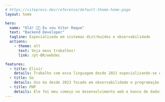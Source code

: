 ```yaml
---
# https://vitepress.dev/reference/default-theme-home-page
layout: home

hero:
  name: "Olá! 👋🏾 Eu sou Vitor Roque"
  text: "Backend Developer"
  tagline: Especializado em sistemas distrbuídos e observabilidade
  actions:
    - theme: alt
      text: Veja meus trabalhos!
      link: /pt-BR/webdec

features:
  - title: Elixir
    details: Trabalho com essa linguagem desde 2021 especializando-se em sistemas distribuídos, GenServers e o famoso Phoenix Framework
  - title: Go
    details: Uso Go desde 2023 focado em observabilidade e programação backend massiva, e também linguagem principal do meu projeto Oluwoye
  - title: PHP
    details: Ele foi meu começo no desenvolvimento web e banco de dados desde 2017, focado em CRUDs, filas e gerenciamento
---
```

